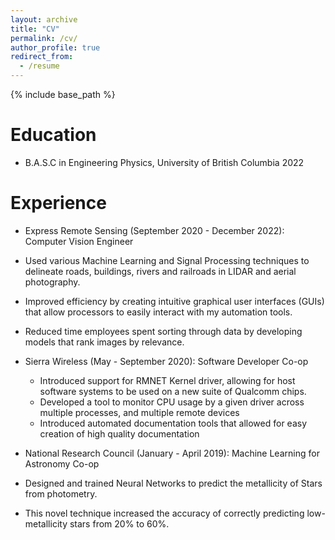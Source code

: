 ```yaml
---
layout: archive
title: "CV"
permalink: /cv/
author_profile: true
redirect_from:
  - /resume
---
```


{% include base_path %}

Education
======
* B.A.S.C in Engineering Physics, University of British Columbia 2022

Experience
======
* Express Remote Sensing (September 2020 - December 2022): Computer Vision Engineer 
 * Used various Machine Learning and Signal Processing techniques to delineate roads, buildings, rivers and railroads in LIDAR and aerial photography.
 * Improved efficiency by creating intuitive graphical user interfaces (GUIs) that allow processors to easily interact with my automation tools.  
 * Reduced time employees spent sorting through data by developing models that rank images by relevance. 

* Sierra Wireless (May - September 2020): Software Developer Co-op
  * Introduced support for RMNET Kernel driver, allowing for host software systems to be used on a new suite of Qualcomm chips.
  * Developed a tool to monitor CPU usage by a given driver across multiple processes, and multiple remote devices
  * Introduced automated documentation tools that allowed for easy creation of high quality documentation

* National Research Council (January - April 2019): Machine Learning for Astronomy Co-op 
 * Designed and trained Neural Networks to predict the metallicity of Stars from photometry. 
 * This novel technique increased the accuracy of correctly predicting low-metallicity stars from 20\% to 60\%.
